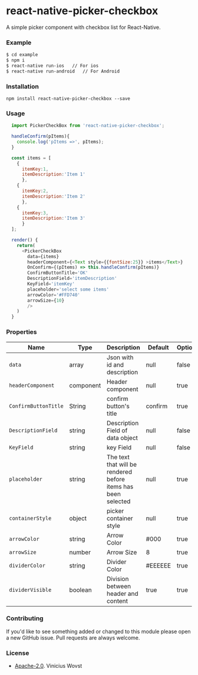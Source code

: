 # react-native-picker-checkbox

A simple picker component with checkbox list for React-Native.



### Example
```sh
$ cd example
$ npm i
$ react-native run-ios   // For ios
$ react-native run-android   // For Android
```

### Installation
``npm install react-native-picker-checkbox --save``

### Usage
```javascript
  import PickerCheckBox from 'react-native-picker-checkbox';

  handleConfirm(pItems){
    console.log('pItems =>', pItems);
  }

  const items = [
    {
      itemKey:1,
      itemDescription:'Item 1'
      },
    {
      itemKey:2,
      itemDescription:'Item 2'
      },
    {
      itemKey:3,
      itemDescription:'Item 3'
      }
  ];

  render() {
    return(
      <PickerCheckBox
        data={items}
        headerComponent={<Text style={{fontSize:25}} >items</Text>}
        OnConfirm={(pItems) => this.handleConfirm(pItems)}
        ConfirmButtonTitle='OK'
        DescriptionField='itemDescription'
        KeyField='itemKey'
        placeholder='select some items'
        arrowColor='#FFD740'
        arrowSize={10}
        />
    )
  }
```

### Properties

| Name | Type | Description | Default | Optional
| ------------ | ------------- | ------------ |------------ |------------ |
| `data` | array  | Json with id and description | null | false
| ```headerComponent``` | component  | Header component | null | true
| ```ConfirmButtonTitle``` | String  | confirm button's title | confirm | true
| ```DescriptionField``` | string  | Description Field of data object | null | false
| ```KeyField``` | string  | key Field | null | false
| `placeholder` | string | The text that will be rendered before items has been selected | null | true
| ```containerStyle``` | object  | picker container style | null | true
| ```arrowColor``` | string  | Arrow Color | #000 | true
| ```arrowSize``` | number  | Arrow Size | 8 | true
| ```dividerColor``` | string  | Divider Color | #EEEEEE | true
| ```dividerVisible``` | boolean  | Division between header and content  | true | true

### Contributing

If you'd like to see something added or changed to this module please open a new GitHub issue. Pull requests are always welcome.

### License

 - [Apache-2.0](https://github.com/ViniciusWovst/react-native-picker-checkbox/blob/master/LICENSE). Vinicius Wovst
